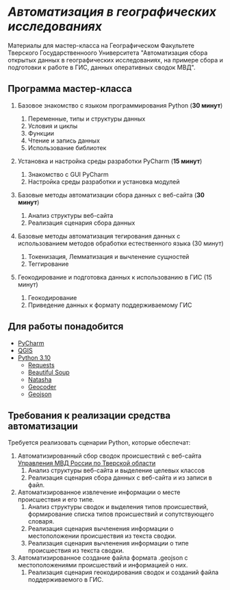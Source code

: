 # *Автоматизация в географических исследованиях*

Материалы для мастер-класса на Географическом Факультете Тверского Государственноого Университета "Автоматизация сбора открытых данных в географических исследованиях, на примере сбора и подготовки к работе в ГИС, данных оперативных сводок МВД".


## Программа мастер-класса

1. Базовое знакомство с языком программирования Python (**30 минут**)
   1. Переменные, типы и структуры данных
   2. Условия и циклы
   3. Функции
   4. Чтение и запись данных
   5. Использование библиотек

2. Установка и настройка среды разработки PyCharm (**15 минут**)
   1. Знакомство с GUI PyCharm
   2. Настройка среды разработки и установка модулей

3. Базовые методы автоматизации сбора данных с веб-сайта (**30 минут**)
   1. Анализ структуры веб-сайта
   2. Реализация сценария сбора данных

4. Базовые методы автоматизация тегирования данных с использованием методов обработки естественного языка (30 минут)
   1. Токенизация, Лемматизация и вычленение сущностей
   2. Теггирование

5. Геокодирование и подготовка данных к использованию в ГИС (15 минут)
   1. Геокодирование
   2. Приведение данных к формату поддерживаемому ГИС

## Для работы понадобится

- [PyCharm](https://www.jetbrains.com/pycharm/)
- [QGIS](https://qgis.org/ru/site/) 
- [Python 3.10](https://www.python.org/)
    - [Requests](https://docs.python-requests.org/en/latest/)
    - [Beautiful Soup](https://beautiful-soup-4.readthedocs.io/en/latest/)
    - [Natasha](https://github.com/natasha/natasha)
    - [Geocoder](https://geocoder.readthedocs.io/)
    - [Geojson](https://python-geojson.readthedocs.io/en/latest/)



## Требования к реализации средства автоматизации

Требуется реализовать сценарии Python, которые обеспечат:

1. Автоматизированный сбор сводок происшествий с веб-сайта [Управления МВД России по Тверской области](https://69.xn--b1aew.xn--p1ai/news/rubric/287/)
   1. Анализ структуры веб-сайта и выделение целевых классов
   2. Реализация сценария сбора данных с веб-сайта и из записи в файл.
2. Автоматизированное извлечение информации о месте происшествия и его типе.
   1. Анализ структуры сводок и выделения типов происшествий, формирование списка типов происшествий и сопутствующего словаря.
   2. Реализация сценария вычленения информации о местоположении происшествия из текста сводки.
   3. Реализация сценария вычленения информации о типе происшествия из текста сводки.
3. Автоматизированное создание файла формата .geojson с местоположениями происшествий и информацией о них.
   1. Реализация сценария геокодирования сводок и созданий файла поддерживаемого в ГИС. 




